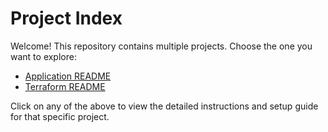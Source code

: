 # Project Index

Welcome! This repository contains multiple projects. Choose the one you want to explore:

- [Application README](./app/README.md)
- [Terraform README](./terraform/README.md)

Click on any of the above to view the detailed instructions and setup guide for that specific project.
